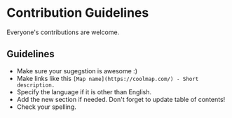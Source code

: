 # Contribution Guidelines
Everyone's contributions are welcome.
## Guidelines
* Make sure your sugegstion is awesome :)
* Make links like this `[Map name](https://coolmap.com/) - Short description.`
* Specify the language if it is other than English.
* Add the new section if needed. Don't forget to update table of contents!
* Check your spelling.
